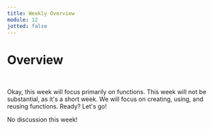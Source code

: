 ```yaml
---
title: Weekly Overview
module: 12
jotted: false
---
```


# Overview <br />


<br />


Okay, this week will focus primarily on functions.  This week will not be substantial, as it's a short week.  We will focus on creating, using, and reusing functions.  Ready?  Let's go!

No discussion this week!